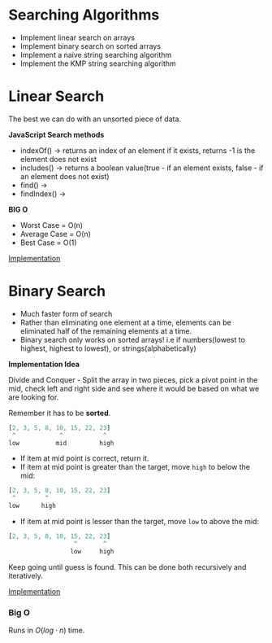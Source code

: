 <h1>Searching Algorithms</h1>

- Implement linear search on arrays
- Implement binary search on sorted arrays
- Implement a naive string searching algorithm
- Implement the KMP string searching algorithm

<h1>Linear Search</h2>

The best we can do with an unsorted piece of data.

**JavaScript Search methods**

- indexOf() -> returns an index of an element if it exists, returns -1 is the element does not exist
- includes() -> returns a boolean value(true - if an element exists, false - if an element does not exist)
- find() ->
- findIndex() ->

**BIG O**

- Worst Case = O(n)
- Average Case = O(n)
- Best Case = O(1)

[Implementation](./linear-search.js)

<h1>Binary Search</h1>

- Much faster form of search
- Rather than eliminating one element at a time, elements can be eliminated half of the remaining elements at a time.
- Binary search only works on sorted arrays! i.e if numbers(lowest to highest, highest to lowest), or strings(alphabetically)

**Implementation Idea**

Divide and Conquer - Split the array in two pieces, pick a pivot point in the mid, check left and right side and see where it would be based on what we are looking for.

Remember it has to be **sorted**.

```javascript
[2, 3, 5, 8, 10, 15, 22, 23]
 ^            ^           ^
low          mid         high
```

- If item at mid point is correct, return it.
- If item at mid point is greater than the target, move `high` to below the mid:

```javascript
[2, 3, 5, 8, 10, 15, 22, 23]
 ^        ^
low      high
```

- If item at mid point is lesser than the target, move `low` to above the mid:

```javascript
[2, 3, 5, 8, 10, 15, 22, 23]
                  ^       ^
                 low     high
```

Keep going until guess is found. This can be done both recursively and iteratively.

[Implementation](./binary-search.js)

### Big O

Runs in $O(log \cdot n)$ time.
